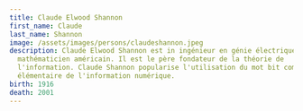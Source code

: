 ```yaml
---
title: Claude Elwood Shannon
first_name: Claude
last_name: Shannon
image: /assets/images/persons/claudeshannon.jpeg
description: Claude Elwood Shannon est in ingénieur en génie électrique et
  mathématicien américain. Il est le père fondateur de la théorie de
  l'information. Claude Shannon popularise l'utilisation du mot bit comme mesure
  élémentaire de l'information numérique.
birth: 1916
death: 2001
---
```

